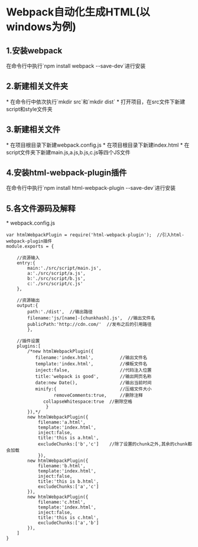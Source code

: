 <h1>Webpack自动化生成HTML(以windows为例)</h1>
<h2>1.安装webpack</h2>
在命令行中执行`npm install webpack --save-dev`进行安装

<h2>2.新建相关文件夹</h2>
* 在命令行中依次执行`mkdir src`和`mkdir dist`
* 打开项目，在src文件下新建script和style文件夹

<h2>3.新建相关文件</h2>
* 在项目根目录下新建webpack.config.js
* 在项目根目录下新建index.html
* 在script文件夹下新建main.js,a.js,b.js,c.js等四个JS文件

<h2>4.安装html-webpack-plugin插件</h2>
在命令行中执行`npm install html-webpack-plugin --save-dev`进行安装

<h2>5.各文件源码及解释</h2>
* webpack.config.js

```
var htmlWebpackPlugin = require('html-webpack-plugin');  //引入html-webpack-plugin插件
module.exports = {
        
	//资源输入	
    entry:{
        main:'./src/script/main.js',
	    a:'./src/script/a.js',
	    b:'./src/script/b.js',
	    c:'./src/script/c.js'
	},
	
	//资源输出	
    output:{
		path:'./dist',  //输出路径		
        filename:'js/[name]-[chunkhash].js',  //输出文件名
		publicPath:'http://cdn.com/'  //发布之后的引用路径
		},
		
	//插件设置	
	plugins:[
	    /*new htmlWebpackPlugin({
		   filename:'index.html',          //输出文件名
		   template:'index.html',          //模板文件名		
		   inject:false,                   //代码注入位置		
		   title:'webpack is good',        //输出网页名称		
		   date:new Date(),                //输出当前时间
		   minify:{                        //压缩文件大小			
		          removeComments:true,     //删除注释
			  collapseWhitespace:true  //删除空格
	           }
	    }),*/
	    new htmlWebpackPlugin({
		    filename:'a.html',
		    template:'index.html',
		    inject:false,
		    title:'this is a.html',
		    excludeChunks:['b','c']    //除了设置的chunk之外,其余的chunk都会加载	
            }),
	    new htmlWebpackPlugin({
		    filename:'b.html',
		    template:'index.html',
		    inject:false,
		    title:'this is b.html',
		    excludeChunks:['a','c']
	    }),
	    new htmlWebpackPlugin({
		    filename:'c.html',
		    template:'index.html',
		    inject:false,
		    title:'this is c.html',
		    excludeChunks:['a','b']
	    }),
	]
}
```
